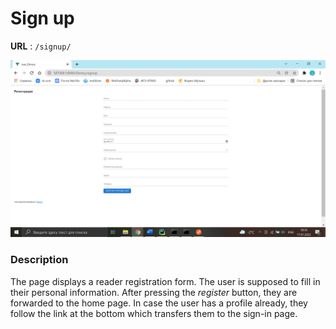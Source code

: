 # Sign up

**URL** : `/signup/`

![Sign up page](img/sign_up.png "Sign up page")

### Description

The page displays a reader registration form. The user is supposed to fill in their personal information. After pressing
the _register_ button, they are forwarded to the home page. In case the user has a profile already, they follow the link
at the bottom which transfers them to the sign-in page.
